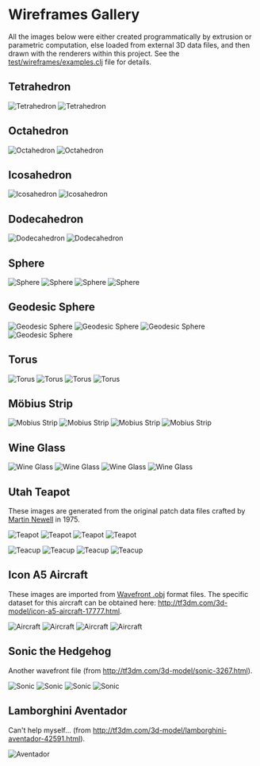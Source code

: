 # Wireframes Gallery

All the images below were either created programmatically by extrusion or parametric computation, else
loaded from external 3D data files, and then drawn with the renderers within this project. 
See the [test/wireframes/examples.clj](https://github.com/rm-hull/wireframes/blob/master/test/wireframes/examples.clj) file for details.

## Tetrahedron

![Tetrahedron](https://raw.github.com/rm-hull/wireframes/master/doc/gallery/translucent/tetrahedron.png)
![Tetrahedron](https://raw.github.com/rm-hull/wireframes/master/doc/gallery/shaded/tetrahedron.png)

## Octahedron

![Octahedron](https://raw.github.com/rm-hull/wireframes/master/doc/gallery/translucent/octahedron.png)
![Octahedron](https://raw.github.com/rm-hull/wireframes/master/doc/gallery/shaded/octahedron.png)

## Icosahedron

![Icosahedron](https://raw.github.com/rm-hull/wireframes/master/doc/gallery/translucent/icosahedron.png)
![Icosahedron](https://raw.github.com/rm-hull/wireframes/master/doc/gallery/shaded/icosahedron.png)

## Dodecahedron

![Dodecahedron](https://raw.github.com/rm-hull/wireframes/master/doc/gallery/translucent/dodecahedron.png)
![Dodecahedron](https://raw.github.com/rm-hull/wireframes/master/doc/gallery/shaded/dodecahedron.png)

## Sphere

![Sphere](https://raw.github.com/rm-hull/wireframes/master/doc/gallery/transparent/sphere.png)
![Sphere](https://raw.github.com/rm-hull/wireframes/master/doc/gallery/translucent/sphere.png)
![Sphere](https://raw.github.com/rm-hull/wireframes/master/doc/gallery/opaque/sphere.png)
![Sphere](https://raw.github.com/rm-hull/wireframes/master/doc/gallery/shaded/sphere.png)

## Geodesic Sphere

![Geodesic Sphere](https://raw.github.com/rm-hull/wireframes/master/doc/gallery/transparent/geosphere.png)
![Geodesic Sphere](https://raw.github.com/rm-hull/wireframes/master/doc/gallery/translucent/geosphere.png)
![Geodesic Sphere](https://raw.github.com/rm-hull/wireframes/master/doc/gallery/opaque/geosphere.png)
![Geodesic Sphere](https://raw.github.com/rm-hull/wireframes/master/doc/gallery/shaded/geosphere.png)

## Torus

![Torus](https://raw.github.com/rm-hull/wireframes/master/doc/gallery/transparent/torus.png)
![Torus](https://raw.github.com/rm-hull/wireframes/master/doc/gallery/translucent/torus.png)
![Torus](https://raw.github.com/rm-hull/wireframes/master/doc/gallery/opaque/torus.png)
![Torus](https://raw.github.com/rm-hull/wireframes/master/doc/gallery/shaded/torus.png)

## Möbius Strip

![Mobius Strip](https://raw.github.com/rm-hull/wireframes/master/doc/gallery/transparent/mobius-strip.png)
![Mobius Strip](https://raw.github.com/rm-hull/wireframes/master/doc/gallery/translucent/mobius-strip.png)
![Mobius Strip](https://raw.github.com/rm-hull/wireframes/master/doc/gallery/opaque/mobius-strip.png)
![Mobius Strip](https://raw.github.com/rm-hull/wireframes/master/doc/gallery/shaded/mobius-strip.png)


## Wine Glass

![Wine Glass](https://raw.github.com/rm-hull/wireframes/master/doc/gallery/transparent/wineglass.png)
![Wine Glass](https://raw.github.com/rm-hull/wireframes/master/doc/gallery/translucent/wineglass.png)
![Wine Glass](https://raw.github.com/rm-hull/wireframes/master/doc/gallery/opaque/wineglass.png)
![Wine Glass](https://raw.github.com/rm-hull/wireframes/master/doc/gallery/shaded/wineglass.png)

## Utah Teapot

These images are generated from the original patch data files crafted by
[Martin Newell](https://en.wikipedia.org/wiki/Martin_Newell_%28computer_scientist%29) in 1975.

![Teapot](https://raw.github.com/rm-hull/wireframes/master/doc/gallery/transparent/teapot.png)
![Teapot](https://raw.github.com/rm-hull/wireframes/master/doc/gallery/translucent/teapot.png)
![Teapot](https://raw.github.com/rm-hull/wireframes/master/doc/gallery/opaque/teapot.png)
![Teapot](https://raw.github.com/rm-hull/wireframes/master/doc/gallery/shaded/teapot.png)

![Teacup](https://raw.github.com/rm-hull/wireframes/master/doc/gallery/transparent/teacup.png)
![Teacup](https://raw.github.com/rm-hull/wireframes/master/doc/gallery/translucent/teacup.png)
![Teacup](https://raw.github.com/rm-hull/wireframes/master/doc/gallery/opaque/teacup.png)
![Teacup](https://raw.github.com/rm-hull/wireframes/master/doc/gallery/shaded/teacup.png)


## Icon A5 Aircraft

These images are imported from [Wavefront .obj](https://en.wikipedia.org/wiki/Wavefront_.obj_file) format
files. The specific dataset for this aircraft can be obtained here: http://tf3dm.com/3d-model/icon-a5-aircraft-17777.html.

![Aircraft](https://raw.github.com/rm-hull/wireframes/master/doc/gallery/transparent/icon-a5.png)
![Aircraft](https://raw.github.com/rm-hull/wireframes/master/doc/gallery/translucent/icon-a5.png)
![Aircraft](https://raw.github.com/rm-hull/wireframes/master/doc/gallery/opaque/icon-a5.png)
![Aircraft](https://raw.github.com/rm-hull/wireframes/master/doc/gallery/shaded/icon-a5.png)

## Sonic the Hedgehog

Another wavefront file (from http://tf3dm.com/3d-model/sonic-3267.html).

![Sonic](https://raw.github.com/rm-hull/wireframes/master/doc/gallery/transparent/sonic.png)
![Sonic](https://raw.github.com/rm-hull/wireframes/master/doc/gallery/translucent/sonic.png)
![Sonic](https://raw.github.com/rm-hull/wireframes/master/doc/gallery/opaque/sonic.png)
![Sonic](https://raw.github.com/rm-hull/wireframes/master/doc/gallery/shaded/sonic.png)


## Lamborghini Aventador

Can't help myself... (from http://tf3dm.com/3d-model/lamborghini-aventador-42591.html).

![Aventador](https://raw.github.com/rm-hull/wireframes/master/doc/gallery/translucent/aventador.png)
